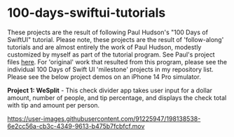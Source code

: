 # 100-days-swiftui-tutorials
These projects are the result of following Paul Hudson's "100 Days of SwiftUI" tutorial. Please note, these projects are the result of 'follow-along' tutorials and are almost entirely the work of Paul Hudson, modestly customized by myself as part of the tutorial program. See Paul's project files <a href="https://github.com/twostraws/HackingWithSwift/tree/main/SwiftUI" target="_blank">here</a>. For 'original' work that resulted from this program, please see the individual 100 Days of Swift UI 'milestone' projects in my repository list. Please see the below project demos on an iPhone 14 Pro simulator.

<b>Project 1: WeSplit</b> - This check divider app takes user input for a dollar amount, number of people, and tip percentage, and displays the check total with tip and amount per person.

https://user-images.githubusercontent.com/91225947/198138538-6e2cc56a-cb3c-4349-9613-b475b7fcbfcf.mov

